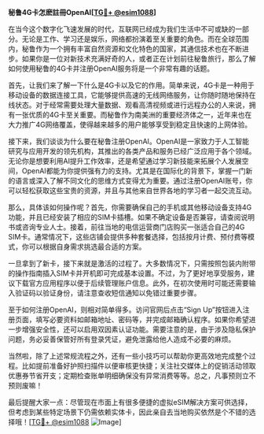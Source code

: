 **秘鲁4G卡怎麽註冊OpenAI[[TG💪+ @esim1088](https://t.me/s/esim1088)]**

在当今这个数字化飞速发展的时代，互联网已经成为我们生活中不可或缺的一部分。无论是工作、学习还是娱乐，网络都扮演着至关重要的角色。而在全球范围内，秘鲁作为一个拥有丰富自然资源和文化特色的国家，其通信技术也在不断进步。如果你是一位对新技术充满好奇的人，或者正在计划前往秘鲁旅行，那么了解如何使用秘鲁的4G卡并注册OpenAI服务将是一个非常有趣的话题。

首先，让我们来了解一下什么是4G卡以及它的作用。简单来说，4G卡是一种用于移动设备的数据连接工具，它能够提供高速的无线网络服务，让你随时随地保持在线状态。对于经常需要处理大量数据、观看高清视频或进行远程办公的人来说，拥有一张优质的4G卡至关重要。而秘鲁作为南美洲的重要经济体之一，近年来也在大力推广4G网络覆盖，使得越来越多的用户能够享受到稳定且快速的上网体验。

接下来，我们谈谈为什么要在秘鲁注册OpenAI。OpenAI是一家致力于人工智能研究与应用开发的领先机构，其推出的各类产品和服务已经广泛应用于各个领域。无论你是想要利用AI提升工作效率，还是希望通过学习新技能来拓展个人发展空间，OpenAI都能为你提供强有力的支持。尤其是在国际化的背景下，掌握一门新的语言或深入了解不同文化的思维方式变得尤为重要。通过注册OpenAI账号，你可以轻松获取这些宝贵的资源，并且与其他来自世界各地的学习者一起交流互动。

那么，具体该如何操作呢？首先，你需要确保自己的手机或其他移动设备支持4G功能，并且已经安装了相应的SIM卡插槽。如果不确定设备是否兼容，请查阅说明书或咨询专业人士。接着，前往当地的电信运营商门店购买一张适合自己的4G SIM卡。通常情况下，这些店铺会提供多种套餐选择，包括按月计费、预付费等模式，你可以根据自身需求挑选最合适的方案。

一旦拿到了新卡，接下来就是激活的过程了。大多数情况下，只需按照包装内附带的操作指南插入SIM卡并开机即可完成基本设置。不过，为了更好地享受服务，建议下载官方应用程序以便于后续管理账户信息。此外，在初次使用时可能还需要输入验证码以验证身份，请注意查收短信通知以免错过重要步骤。

至于如何注册OpenAI，则相对简单得多。访问官网后点击“Sign Up”按钮进入注册页面，填写必要资料如邮箱地址、密码等，并完成邮箱确认程序。如果你希望进一步增强安全性，还可以启用双因素认证功能。需要注意的是，由于涉及隐私保护问题，务必妥善保管好所有登录凭证，避免泄露给他人造成不必要的麻烦。

当然啦，除了上述常规流程之外，还有一些小技巧可以帮助你更高效地完成整个过程。比如提前准备好护照扫描件以便审核更快捷；关注社交媒体上的促销活动领取优惠券节省开支；定期检查账单明细确保没有异常消费等等。总之，凡事预则立不预则废嘛！

最后提醒大家一点：尽管现在市面上有很多便捷的虚拟eSIM解决方案可供选择，但考虑到某些特定场景下仍需依赖实体卡，因此亲自去当地购买依然是个不错的选择哦！[[TG💪+ @esim1088](https://t.me/s/esim1088) ![Image](https://i.postimg.cc/4NQfJmqS/Snipaste-2025-05-13-00-14-12.png)]